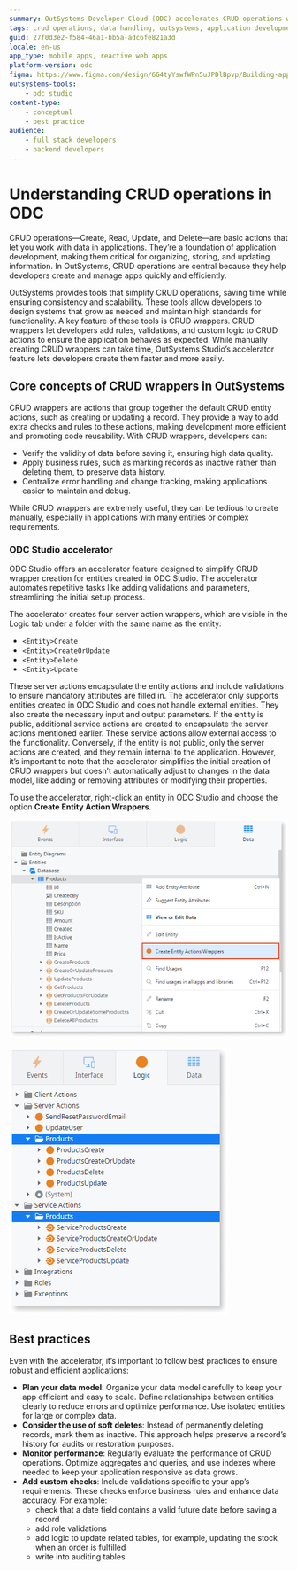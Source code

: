 ```yaml
---
summary: OutSystems Developer Cloud (ODC) accelerates CRUD operations with CRUD wrappers, enabling efficient data handling and faster development.
tags: crud operations, data handling, outsystems, application development, crud wrappers
guid: 27f0d3e2-f584-46a1-bb5a-adc6fe821a3d
locale: en-us
app_type: mobile apps, reactive web apps
platform-version: odc
figma: https://www.figma.com/design/6G4tyYswfWPn5uJPDlBpvp/Building-apps?node-id=6699-48
outsystems-tools:
    - odc studio
content-type:
    - conceptual
    - best practice
audience:
    - full stack developers
    - backend developers
---
```


# Understanding CRUD operations in ODC

CRUD operations—Create, Read, Update, and Delete—are basic actions that let you work with data in applications. They’re a foundation of application development, making them critical for organizing, storing, and updating information. In OutSystems, CRUD operations are central because they help developers create and manage apps quickly and efficiently.

OutSystems provides tools that simplify CRUD operations, saving time while ensuring consistency and scalability. These tools allow developers to design systems that grow as needed and maintain high standards for functionality. A key feature of these tools is CRUD wrappers. CRUD wrappers let developers add rules, validations, and custom logic to CRUD actions to ensure the application behaves as expected. While manually creating CRUD wrappers can take time, OutSystems Studio’s accelerator feature lets developers create them faster and more easily.


## Core concepts of CRUD wrappers in OutSystems

CRUD wrappers are actions that group together the default CRUD entity actions, such as creating or updating a record. They provide a way to add extra checks and rules to these actions, making development more efficient and promoting code reusability. With CRUD wrappers, developers can:

* Verify the validity of data before saving it, ensuring high data quality.
* Apply business rules, such as marking records as inactive rather than deleting them, to preserve data history.
* Centralize error handling and change tracking, making applications easier to maintain and debug.

While CRUD wrappers are extremely useful, they can be tedious to create manually, especially in applications with many entities or complex requirements.

### ODC Studio accelerator 

ODC Studio offers an accelerator feature designed to simplify CRUD wrapper creation for entities created in ODC Studio. The accelerator automates repetitive tasks like adding validations and parameters, streamlining the initial setup process. 

The accelerator creates four server action wrappers, which are visible in the Logic tab under a folder with the same name as the entity:

* `<Entity>Create`
* `<Entity>CreateOrUpdate`
* `<Entity>Delete`
* `<Entity>Update`

These server actions encapsulate the entity actions and include validations to ensure mandatory attributes are filled in. The accelerator only supports entities created in ODC Studio and does not handle external entities. They also create the necessary input and output parameters. If the entity is public, additional service actions are created to encapsulate the server actions mentioned earlier. These service actions allow external access to the functionality. Conversely, if the entity is not public, only the server actions are created, and they remain internal to the application. However, it’s important to note that the accelerator simplifies the initial creation of CRUD wrappers but doesn’t automatically adjust to changes in the data model, like adding or removing attributes or modifying their properties.


To use the accelerator, right-click an entity in ODC Studio and choose the option **Create Entity Action Wrappers**.

![ODC Studio interface showing the option to create entity action wrappers for the Products entity.](images/crud-wrappers-create-odcs.png "Create Entity Actions Wrappers Option")

![ODC Studio interface displaying server actions for the Products entity, including create, create or update, delete, and update actions.](images/crud-wrappers-actions-odcs.png "Server Actions for Products Entity")

## Best practices

Even with the accelerator, it’s important to follow best practices to ensure robust and efficient applications:

* **Plan your data model**: Organize your data model carefully to keep your app efficient and easy to scale. Define relationships between entities clearly to reduce errors and optimize performance. Use isolated entities for large or complex data.
* **Consider the use of soft deletes**: Instead of permanently deleting records, mark them as inactive. This approach helps preserve a record’s history for audits or restoration purposes.
* **Monitor performance**: Regularly evaluate the performance of CRUD operations. Optimize aggregates and queries, and use indexes where needed to keep your application responsive as data grows.&#x20;
* **Add custom checks**: Include validations specific to your app’s requirements. These checks enforce business rules and enhance data accuracy. For example:
    * check that a date field contains a valid future date before saving a record
    * add role validations
    * add logic to update related tables, for example, updating the stock when an order is fulfilled
    * write into auditing tables

